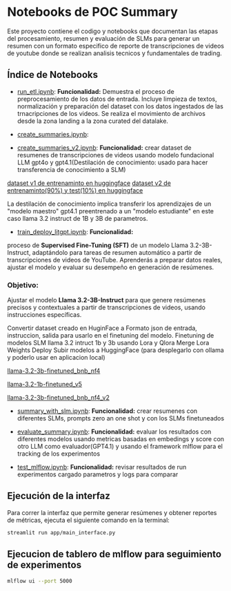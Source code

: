 # Notebooks de POC Summary

Este proyecto contiene el codigo y notebooks que documentan las etapas del procesamiento, resumen y evaluación de SLMs para generar un resumen con un formato especifico de reporte de transcripciones de videos de youtube donde se realizan analisis tecnicos y fundamentales de trading.

## Índice de Notebooks

- [run_etl.ipynb](notebook/run_etl.ipynb):
  **Funcionalidad:**
  Demuestra el proceso de preprocesamiento de los datos de entrada. Incluye limpieza de textos, normalización y preparación del dataset con los datos ingestados de las trnacripciones de los videos. Se realiza el movimiento de archivos desde la zona landing a la zona curated del datalake.

- [create_summaries.ipynb](notebook/create_summaries.ipynb):
- [create_summaries_v2.ipynb](notebooks/create_summaries_v2.ipynb):
  **Funcionalidad:**
 crear dataset de resumenes de transcripciones de videos usando modelo fundacional LLM gpt4o y gpt4.1(Destilación de conocimiento: usado para hacer transferencia de conocimiento a SLM)

[dataset v1 de entrenaminto en huggingface](hhttps://huggingface.co/datasets/AndresR2909/youtube_transcriptions_summaries_2025_gpt4o/)
[dataset  v2 de entrenaminto(90%) y test(10%) en huggingface](https://huggingface.co/datasets/AndresR2909/youtube_transcriptions_summaries_2025_gpt4.1/)

La destilación de conocimiento implica transferir los aprendizajes de un "modelo maestro" gpt4.1 preentrenado a un "modelo estudiante" en este caso llama 3.2 instruct de 1B y 3B de parametros.


- [train_deploy_litgpt.ipynb](notebook/train_deploy_litgpt.ipynb):
  **Funcionalidad:**

proceso de **Supervised Fine-Tuning (SFT)** de un modelo Llama 3.2-3B-Instruct, adaptándolo para tareas de resumen automático a partir de transcripciones de videos de YouTube. Aprenderás a preparar datos reales, ajustar el modelo y evaluar su desempeño en generación de resúmenes.

### Objetivo:
Ajustar el modelo **Llama 3.2-3B-Instruct** para que genere resúmenes precisos y contextuales a partir de transcripciones de videos, usando instrucciones específicas.

Convertir dataset creado en HuginFace a Formato json de entrada, instruccion, salida para usarlo en el finetuning del modelo.
Finetuning de modelos SLM llama 3.2 intruct 1b y 3b usando Lora y Qlora
Merge Lora Weights
Deploy
Subir modelos a HuggingFace (para desplegarlo con ollama y poderlo usar en aplicacion local)

[llama-3.2-3b-finetuned_bnb_nf4](https://huggingface.co/AndresR2909/hf-llama-3.2-3b-finetuned_bnb_nf4)

[llama-3.2-1b-finetuned_v5](https://huggingface.co/AndresR2909/hf-llama-3.2-1b-finetuned_v5)


[llama-3.2-3b-finetuned_bnb_nf4_v2](https://huggingface.co/AndresR2909/hf-llama-3.2-3b-finetuned_bnb_nf4_v2)

- [summary_with_slm.ipynb](notebook/summary_with_slm.ipynb):
**Funcionalidad:**
crear resumenes con diferentes SLMs, prompts zero an one shot y con los SLMs finetuneados

- [evaluate_summary.ipynb](notebook/evaluate_summary.ipynb):
**Funcionalidad:**
evaluar los resultados con diferentes modelos usando metricas basadas en embedings y score con otro LLM como evaluador(GPT4.1) y usando el framework mlflow para el tracking de los experimentos

- [test_mlflow.ipynb](notebook/test_mlflow.ipynb):
**Funcionalidad:**
revisar resultados de run experimentos cargado parametros y logs para comparar



## Ejecución de la interfaz

Para correr la interfaz que permite generar resúmenes y obtener reportes de métricas, ejecuta el siguiente comando en la terminal:

```bash
streamlit run app/main_interface.py
```
## Ejecucion de tablero de mlflow para seguimiento de experimentos
```bash
mlflow ui --port 5000
```

